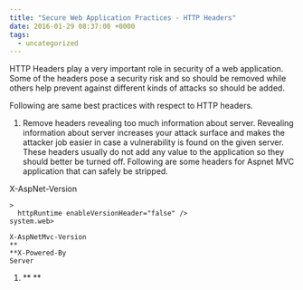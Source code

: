 ```yaml
---
title: "Secure Web Application Practices - HTTP Headers"
date: 2016-01-29 08:37:00 +0000
tags:
  - uncategorized
---
```


HTTP Headers play a very important role in security of a web application. Some of the headers pose a security risk and so should be removed while others help prevent against different kinds of attacks so should be added.

Following are same best practices with respect to HTTP headers.

1. Remove headers revealing too much information about server. Revealing information about server increases your attack surface and makes the attacker job easier in case a vulnerability is found on the given server. These headers usually do not add any value to the application so they should better be turned off. Following are some headers for Aspnet MVC application that can safely be stripped.

X-AspNet-Version

```
>
  httpRuntime enableVersionHeader="false" />
system.web>
```

```
X-AspNetMvc-Version
**
**X-Powered-By
Server
```

1. **
**

###